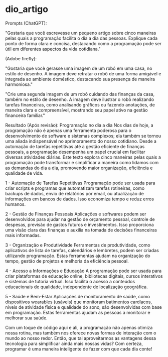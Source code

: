 # dio_artigo
Prompts (ChatGPT):

"Gostaria que você escrevesse um pequeno artigo sobre cinco maneiras pelas quais a programação facilita o dia a dia das pessoas. Explique cada ponto de forma clara e concisa, destacando como a programação pode ser útil em diferentes aspectos da vida cotidiana."

(Adobe firefly):

"Gostaria que você gerasse uma imagem de um robô em uma casa, no estilo de desenho. A imagem deve retratar o robô de uma forma amigável e integrada ao ambiente doméstico, destacando sua presença de maneira harmoniosa."


"Crie uma segunda imagem de um robô cuidando das finanças da casa, também no estilo de desenho. A imagem deve ilustrar o robô realizando tarefas financeiras, como analisando gráficos ou fazendo anotações, de maneira clara e compreensível, mostrando seu papel ativo na gestão financeira familiar."



Resultado (Após revisão):
Programação no dia a dia
Nos dias de hoje, a programação não é apenas uma ferramenta poderosa para o desenvolvimento de software e sistemas complexos; ela também se tornou uma aliada indispensável no aprimoramento do nosso cotidiano. Desde a automação de tarefas repetitivas até a gestão eficiente de finanças pessoais, a programação desempenha um papel crucial em facilitar diversas atividades diárias. Este texto explora cinco maneiras pelas quais a programação pode transformar e simplificar a maneira como lidamos com as demandas do dia a dia, promovendo maior organização, eficiência e qualidade de vida.



1 - Automação de Tarefas Repetitivas
Programação pode ser usada para criar scripts e programas que automatizam tarefas rotineiras, como backups de dados, envio de relatórios por email, ou atualização de informações em bancos de dados. Isso economiza tempo e reduz erros humanos.



2 - Gestão de Finanças Pessoais
Aplicações e softwares podem ser desenvolvidos para ajudar na gestão de orçamento pessoal, controle de despesas, previsão de gastos futuros e investimentos. Isso proporciona uma visão clara das finanças e auxilia na tomada de decisões financeiras mais informadas.



3 - Organização e Produtividade
Ferramentas de produtividade, como aplicativos de lista de tarefas, calendários e lembretes, podem ser criadas utilizando programação. Estas ferramentas ajudam na organização do tempo, gestão de projetos e melhoria da eficiência pessoal.



4 - Acesso a Informações e Educação
A programação pode ser usada para criar plataformas de educação online, bibliotecas digitais, cursos interativos e sistemas de tutoria virtual. Isso facilita o acesso a conteúdos educacionais de qualidade, independente de localização geográfica.



5 - Saúde e Bem-Estar
Aplicações de monitoramento de saúde, como dispositivos wearables (usáveis) que monitoram batimentos cardíacos, níveis de atividade física e qualidade do sono, são desenvolvidas com base em programação. Estas ferramentas ajudam as pessoas a monitorar e melhorar sua saúde.



Com um toque de código aqui e ali, a programação não apenas otimiza nossa rotina, mas também nos oferece novas formas de interação com o mundo ao nosso redor. Então, que tal aproveitarmos as vantagens dessa tecnologia para simplificar ainda mais nossas vidas? Com certeza, programar é uma maneira inteligente de fazer com que cada dia conte!

